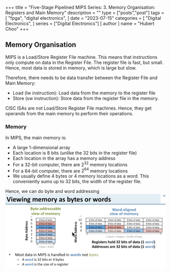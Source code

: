 +++
title = "Five-Stage Pipelined MIPS Series: 3. Memory Organisation: Registers and Main Memory"
description = ""
type = ["posts","post"]
tags = [
    "fpga",
    "digital electronics",
]
date = "2023-07-15"
categories = [
    "Digital Electronics",
]
series = ["Digital Electronics"]
[ author ]
  name = "Hubert Choo"
+++

## Memory Organisation
MIPS is a Load/Store Register File machine. This means that instructions only compute on data in the Register File. The register file is fast, but small. Hence, most data is stored in memory, which is large but slow.

Therefore, there needs to be data transfer between the Register File and Main Memory:
- Load (lw instruction): Load data from the memory to the register file
- Store (sw instruction): Store data from the register file in the memory.  

CISC ISAs are not Load/Store Register File machines. Hence, they get operands from the main memory to perform their operations.

### Memory
In MIPS, the main memory is:
- A large 1-dimensional array
- Each location is 8 bits (unlike the 32 bits in the register file)
- Each location in the array has a memory address
- For a 32-bit computer, there are $2^32$ memory locations
- For a 64-bit computer, there are $2^64$ memory locations 
- We usually define 4 bytes or 4 memory locations as a word. This conveniently sums up to 32 bits, the width of the register file.

Hence, we can do byte and word addressing
![Byte and Word Addressing](img/addressing.png#center)

